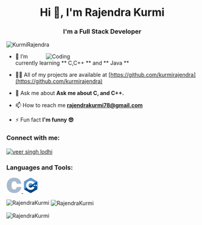 <h1 align="center">Hi 👋, I'm Rajendra Kurmi</h1>
<h3 align="center">I'm a Full Stack Developer</h3>

<p align="left"> <img src="https://komarev.com/ghpvc/?username=kurmirajendra&label=Profile%20views&color=0e75b6&style=flat" alt="KurmiRajendra" /> </p>
<img src="https://user-images.githubusercontent.com/74038190/212749695-a6817c5a-a794-462b-afca-1b5ce7dd5e63.gif"
    alt="Coding" width="400" align="right">

- 🌱 I’m currently learning ** C,C++ ** and ** Java  **

- 👨‍💻 All of my projects are available at [https://github.com/kurmirajendra](https://github.com/kurmirajendra)

- 💬 Ask me about **Ask me about C, and C++.**

- 📫 How to reach me **rajendrakurmi78@gmail.com**

- ⚡ Fun fact **I'm funny 😎**

<h3 align="left">Connect with me:</h3>
<p align="left">
<a href="https://www.linkedin.com/in/rajendra-kurmi-627161348?utm_source=share&utm_campaign=share_via&utm_content=profile&utm_medium=android_app" target="blank"><img align="center" src="https://raw.githubusercontent.com/rahuldkjain/github-profile-readme-generator/master/src/images/icons/Social/linked-in-alt.svg" alt="veer singh lodhi" height="30" width="40" /></a>
</p>

<h3 align="left">Languages and Tools:</h3>
<p align="left">  <a href="https://www.cprogramming.com/" target="_blank" rel="noreferrer"> <img src="https://raw.githubusercontent.com/devicons/devicon/master/icons/c/c-original.svg" alt="c" width="40" height="40"/> </a> <a href="https://www.w3schools.com/cpp/" target="_blank" rel="noreferrer"> <img src="https://raw.githubusercontent.com/devicons/devicon/master/icons/cplusplus/cplusplus-original.svg" alt="cplusplus" width="40" height="40"/> </a> </p>

<p><img align="left" src="https://github-readme-stats.vercel.app/api/top-langs?username=kurmirajendra&show_icons=true&locale=en&layout=compact" alt="RajendraKurmi" /></p>

<p>&nbsp;<img align="center" src="https://github-readme-stats.vercel.app/api?username=kurmirajendra&show_icons=true&locale=en" alt="RajendraKurmi" /></p>

<p><img align="center" src="https://github-readme-streak-stats.herokuapp.com/?user=kurmirajendra&" alt="RajendraKurmi" /></p>
